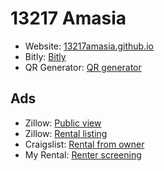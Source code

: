 # 13217 Amasia

* Website: [13217amasia.github.io](http://13217amasia.github.io/)
* Bitly: [Bitly](http://bit.ly/2p2crj1)
* QR Generator: [QR generator](http://www.qr-code-generator.com)

## Ads
 
* Zillow: [Public view](http://www.zillow.com/homedetails/13217-Amasia-Dr-Austin-TX-78729/29588543_zpid/?view=public)
* Zillow: [Rental listing](https://www.zillow.com/rental-manager/listing/10375610/review/)
* Craigslist: [Rental from owner](https://austin.craigslist.org/reo/6100265321.html)
* My Rental: [Renter screening](https://apps.myrental.com/screening/#/)
